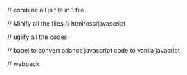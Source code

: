 // combine all js file in 1 file

// Minify all the files
// html/css/javascript

// uglify all the codes

// babel to convert adance javascript code to vanila javasript

// webpack
